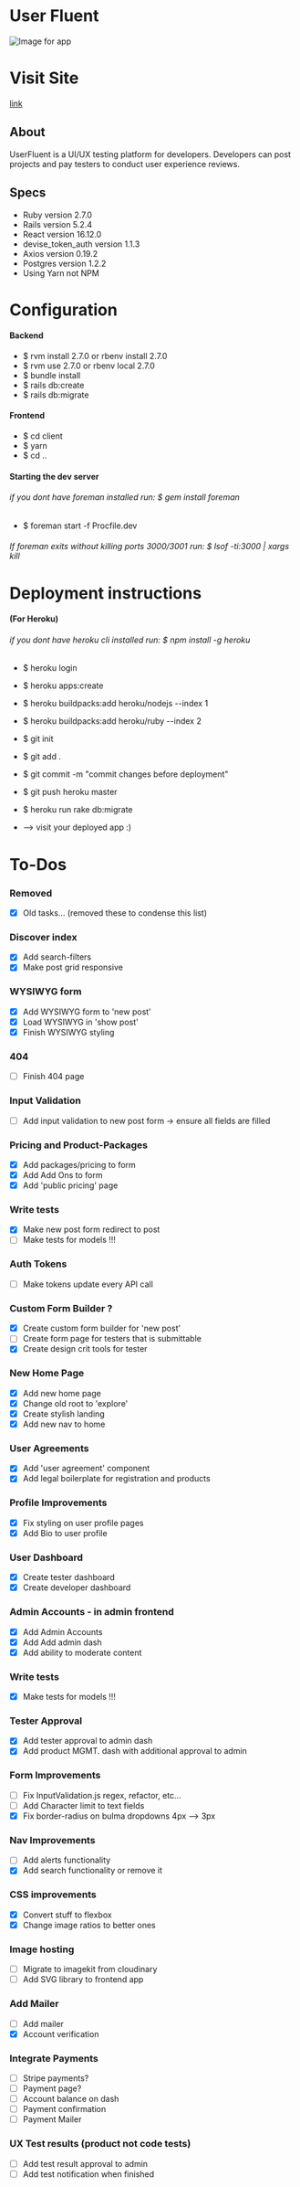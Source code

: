 # User Fluent
![Image for app](https://res.cloudinary.com/dmqtrnawm/image/upload/v1576203002/uf/uf-1_elx5re.png)

# Visit Site
[link](https://www.userfluent.com/#/)
## About
UserFluent is a UI/UX testing platform for developers.  Developers can post 
projects and pay testers to conduct user experience reviews.  
## Specs
* Ruby version 2.7.0
* Rails version 5.2.4
* React version 16.12.0
* devise_token_auth version 1.1.3
* Axios version 0.19.2
* Postgres version 1.2.2
* Using Yarn not NPM
# Configuration
#### Backend
- $ rvm install 2.7.0 or rbenv install 2.7.0
- $ rvm use 2.7.0 or rbenv local 2.7.0
- $ bundle install
- $ rails db:create
- $ rails db:migrate
#### Frontend
- $ cd client 
- $ yarn
- $ cd ..

#### Starting the dev server
###### if you dont have foreman installed run: $ gem install foreman
- $ foreman start -f Procfile.dev
###### If foreman exits without killing ports 3000/3001 run: $ lsof -ti:3000 | xargs kill

# Deployment instructions
#### (For Heroku)
###### if you dont have heroku cli installed run: $ npm install -g heroku
- $ heroku login
- $ heroku apps:create


- $ heroku buildpacks:add heroku/nodejs --index 1
- $ heroku buildpacks:add heroku/ruby --index 2


- $ git init
- $ git add .
- $ git commit -m "commit changes before deployment"
- $ git push heroku master
- $ heroku run rake db:migrate
- --> visit your deployed app :)

# To-Dos
### Removed
- [x] Old tasks... (removed these to condense this list)
### Discover index
- [x] Add search-filters
- [x] Make post grid responsive
### WYSIWYG form
- [x] Add WYSIWYG form to 'new post'
- [x] Load WYSIWYG in 'show post'
- [x] Finish WYSIWYG styling
### 404
- [ ] Finish 404 page
### Input Validation
- [ ] Add input validation to new post form -> ensure all fields are filled
### Pricing and Product-Packages
- [x] Add packages/pricing to form
- [x] Add Add Ons to form
- [x] Add 'public pricing' page
### Write tests
- [x] Make new post form redirect to post
- [ ] Make tests for models !!!
### Auth Tokens
- [ ] Make tokens update every API call
### Custom Form Builder ?
- [x] Create custom form builder for 'new post'
- [ ] Create form page for testers that is submittable
- [x] Create design crit tools for tester
### New Home Page
- [x] Add new home page
- [x] Change old root to 'explore'
- [x] Create stylish landing
- [x] Add new nav to home
### User Agreements
- [x] Add 'user agreement' component
- [x] Add legal boilerplate for registration and products
### Profile Improvements
- [x] Fix styling on user profile pages
- [x] Add Bio to user profile
### User Dashboard
- [x] Create tester dashboard
- [x] Create developer dashboard
### Admin Accounts - in admin frontend
- [x] Add Admin Accounts
- [x] Add Add admin dash
- [x] Add ability to moderate content
### Write tests
- [x] Make tests for models !!!
### Tester Approval
- [x] Add tester approval to admin dash
- [x] Add product MGMT. dash with additional approval to admin
### Form Improvements
- [ ] Fix InputValidation.js regex, refactor, etc...
- [ ] Add Character limit to text fields
- [x] Fix border-radius on bulma dropdowns 4px --> 3px
### Nav Improvements
- [ ] Add alerts functionality
- [x] Add search functionality or remove it
### CSS improvements
- [x] Convert stuff to flexbox
- [x] Change image ratios to better ones
### Image hosting
- [ ] Migrate to imagekit from cloudinary
- [ ] Add SVG library to frontend app
### Add Mailer
- [ ] Add mailer
- [x] Account verification
### Integrate Payments
- [ ] Stripe payments?
- [ ] Payment page?
- [ ] Account balance on dash
- [ ] Payment confirmation
- [ ] Payment Mailer
### UX Test results (product not code tests)
- [ ] Add test result approval to admin
- [ ] Add test notification when finished
